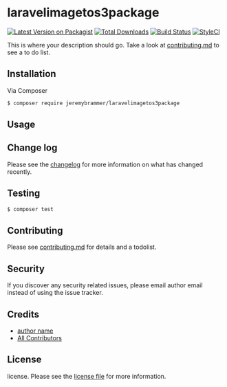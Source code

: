 # laravelimagetos3package

[![Latest Version on Packagist][ico-version]][link-packagist]
[![Total Downloads][ico-downloads]][link-downloads]
[![Build Status][ico-travis]][link-travis]
[![StyleCI][ico-styleci]][link-styleci]

This is where your description should go. Take a look at [contributing.md](contributing.md) to see a to do list.

## Installation

Via Composer

``` bash
$ composer require jeremybrammer/laravelimagetos3package
```

## Usage

## Change log

Please see the [changelog](changelog.md) for more information on what has changed recently.

## Testing

``` bash
$ composer test
```

## Contributing

Please see [contributing.md](contributing.md) for details and a todolist.

## Security

If you discover any security related issues, please email author email instead of using the issue tracker.

## Credits

- [author name][link-author]
- [All Contributors][link-contributors]

## License

license. Please see the [license file](license.md) for more information.

[ico-version]: https://img.shields.io/packagist/v/jeremybrammer/laravelimagetos3package.svg?style=flat-square
[ico-downloads]: https://img.shields.io/packagist/dt/jeremybrammer/laravelimagetos3package.svg?style=flat-square
[ico-travis]: https://img.shields.io/travis/jeremybrammer/laravelimagetos3package/master.svg?style=flat-square
[ico-styleci]: https://styleci.io/repos/12345678/shield

[link-packagist]: https://packagist.org/packages/jeremybrammer/laravelimagetos3package
[link-downloads]: https://packagist.org/packages/jeremybrammer/laravelimagetos3package
[link-travis]: https://travis-ci.org/jeremybrammer/laravelimagetos3package
[link-styleci]: https://styleci.io/repos/12345678
[link-author]: https://github.com/jeremybrammer
[link-contributors]: ../../contributors
